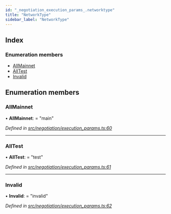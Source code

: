 ```yaml
---
id: "_negotiation_execution_params_.networktype"
title: "NetworkType"
sidebar_label: "NetworkType"
---
```


## Index

### Enumeration members

* [AllMainnet](_negotiation_execution_params_.networktype.md#allmainnet)
* [AllTest](_negotiation_execution_params_.networktype.md#alltest)
* [Invalid](_negotiation_execution_params_.networktype.md#invalid)

## Enumeration members

###  AllMainnet

• **AllMainnet**: = "main"

*Defined in [src/negotiation/execution_params.ts:60](https://github.com/comit-network/comit-js-sdk/blob/ee6360f/src/negotiation/execution_params.ts#L60)*

___

###  AllTest

• **AllTest**: = "test"

*Defined in [src/negotiation/execution_params.ts:61](https://github.com/comit-network/comit-js-sdk/blob/ee6360f/src/negotiation/execution_params.ts#L61)*

___

###  Invalid

• **Invalid**: = "invalid"

*Defined in [src/negotiation/execution_params.ts:62](https://github.com/comit-network/comit-js-sdk/blob/ee6360f/src/negotiation/execution_params.ts#L62)*
